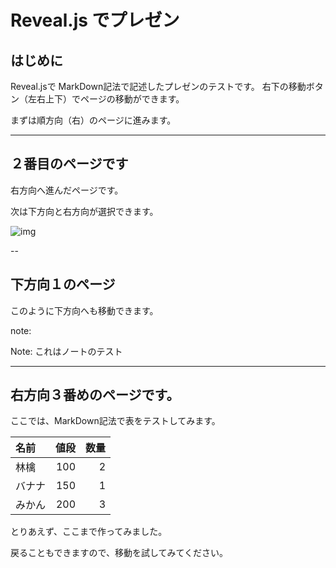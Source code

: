 # Reveal.js でプレゼン
## はじめに
Reveal.jsで MarkDown記法で記述したプレゼンのテストです。
右下の移動ボタン（左右上下）でページの移動ができます。

まずは順方向（右）のページに進みます。

---

## ２番目のページです
右方向へ進んだページです。

次は下方向と右方向が選択できます。

![img](https://s3.amazonaws.com/hakim-static/reveal-js/arrow.png)

--

## 下方向１のページ
このように下方向へも移動できます。

note:

Note: これはノートのテスト

---

## 右方向３番めのページです。

ここでは、MarkDown記法で表をテストしてみます。

|名前|値段|数量|
|:-------|-----:|------:|
|林檎|100|2|
|バナナ|150|1|
|みかん|200|3|

とりあえず、ここまで作ってみました。

戻ることもできますので、移動を試してみてください。


